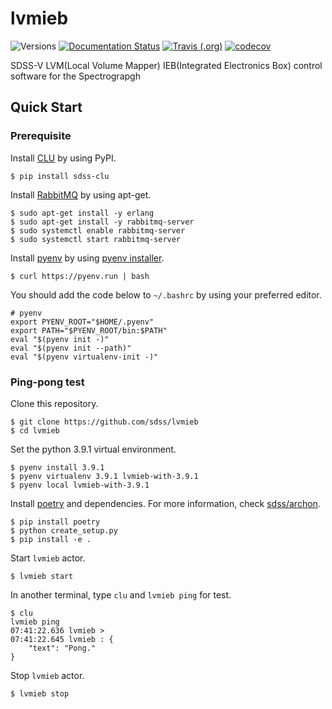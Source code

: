 # lvmieb

![Versions](https://img.shields.io/badge/python->3.7-blue)
[![Documentation Status](https://readthedocs.org/projects/sdss-lvmieb/badge/?version=latest)](https://lvmieb.readthedocs.io/en/latest//?badge=latest)
[![Travis (.org)](https://img.shields.io/travis/sdss/lvmieb)](https://travis-ci.org/sdss/lvmieb)
[![codecov](https://codecov.io/gh/sdss/lvmieb/branch/main/graph/badge.svg)](https://codecov.io/gh/sdss/lvmieb)

SDSS-V LVM(Local Volume Mapper) IEB(Integrated Electronics Box) control software for the Spectrograpgh

## Quick Start

### Prerequisite

Install [CLU](https://clu.readthedocs.io/en/latest/) by using PyPI.
```
$ pip install sdss-clu
```

Install [RabbitMQ](https://www.rabbitmq.com/) by using apt-get.

```
$ sudo apt-get install -y erlang
$ sudo apt-get install -y rabbitmq-server
$ sudo systemctl enable rabbitmq-server
$ sudo systemctl start rabbitmq-server
```

Install [pyenv](https://github.com/pyenv/pyenv) by using [pyenv installer](https://github.com/pyenv/pyenv-installer).

```
$ curl https://pyenv.run | bash
```

You should add the code below to `~/.bashrc` by using your preferred editor.
```
# pyenv
export PYENV_ROOT="$HOME/.pyenv"
export PATH="$PYENV_ROOT/bin:$PATH"
eval "$(pyenv init -)"
eval "$(pyenv init --path)"
eval "$(pyenv virtualenv-init -)"
```

### Ping-pong test

Clone this repository.
```
$ git clone https://github.com/sdss/lvmieb
$ cd lvmieb
```

Set the python 3.9.1 virtual environment.
```
$ pyenv install 3.9.1
$ pyenv virtualenv 3.9.1 lvmieb-with-3.9.1
$ pyenv local lvmieb-with-3.9.1
```

Install [poetry](https://python-poetry.org/) and dependencies. For more information, check [sdss/archon](https://github.com/sdss/archon).
```
$ pip install poetry
$ python create_setup.py
$ pip install -e .
```

Start `lvmieb` actor.
```
$ lvmieb start
```

In another terminal, type `clu` and `lvmieb ping` for test.
```
$ clu
lvmieb ping
07:41:22.636 lvmieb > 
07:41:22.645 lvmieb : {
    "text": "Pong."
}
```

Stop `lvmieb` actor.
```
$ lvmieb stop
```
